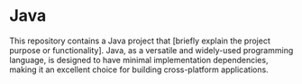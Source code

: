 # Java
This repository contains a Java project that [briefly explain the project purpose or functionality]. Java, as a versatile and widely-used programming language, is designed to have minimal implementation dependencies, making it an excellent choice for building cross-platform applications.
